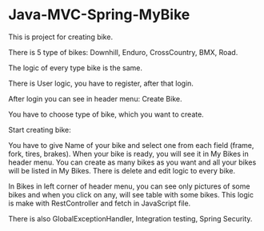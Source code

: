 # Java-MVC-Spring-MyBike

This is project for creating bike.

There is 5 type of bikes: Downhill, Enduro, CrossCountry, BMX, Road.

The logic of every type bike is the same.

There is User logic, you have to register, after that login.

After login you can see in header menu: Create Bike.

You have to choose type of bike, which you want to create.

Start creating bike:

You have to give Name of your bike and select one from each field (frame, fork, tires, brakes).
When your bike is ready, you will see it in My Bikes in header menu.
You can create as many bikes as you want and all your bikes will be listed in My Bikes.
There is delete and edit logic to every bike.

In Bikes in left corner of header menu, you can see only pictures of some bikes
and when you click on any, will see table with some bikes.
This logic is make with RestController and fetch in JavaScript file.

There is also GlobalExceptionHandler, Integration testing, Spring Security.
